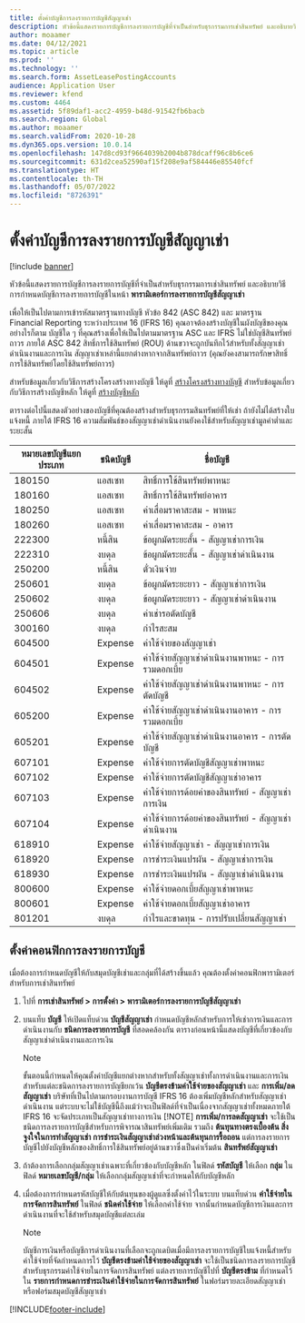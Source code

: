 ```yaml
---
title: ตั้งค่าบัญชีการลงรายการบัญชีสัญญาเช่า
description: หัวข้อนี้แสดงรายการบัญชีการลงรายการบัญชีที่จำเป็นสำหรับธุรกรรมการเช่าสินทรัพย์ และอธิบายวิธีการกำหนดบัญชีการลงรายการบัญชีในหน้าพารามิเตอร์การลงรายการบัญชีสัญญาเช่า
author: moaamer
ms.date: 04/12/2021
ms.topic: article
ms.prod: ''
ms.technology: ''
ms.search.form: AssetLeasePostingAccounts
audience: Application User
ms.reviewer: kfend
ms.custom: 4464
ms.assetid: 5f89daf1-acc2-4959-b48d-91542fb6bacb
ms.search.region: Global
ms.author: moaamer
ms.search.validFrom: 2020-10-28
ms.dyn365.ops.version: 10.0.14
ms.openlocfilehash: 147d8cd93f9664039b2004b878dcaff96c8b6ce6
ms.sourcegitcommit: 631d2cea52590af15f208e9af584446e85540fcf
ms.translationtype: HT
ms.contentlocale: th-TH
ms.lasthandoff: 05/07/2022
ms.locfileid: "8726391"
---
```

# <a name="set-up-lease-posting-accounts"></a>ตั้งค่าบัญชีการลงรายการบัญชีสัญญาเช่า

[!include [banner](../includes/banner.md)]

หัวข้อนี้แสดงรายการบัญชีการลงรายการบัญชีที่จำเป็นสำหรับธุรกรรมการเช่าสินทรัพย์ และอธิบายวิธีการกำหนดบัญชีการลงรายการบัญชีในหน้า **พารามิเตอร์การลงรายการบัญชีสัญญาเช่า**

เพื่อให้เป็นไปตามการเข้ารหัสมาตรฐานทางบัญชี หัวข้อ 842 (ASC 842) และ มาตรฐาน Financial Reporting ระหว่างประเทศ 16 (IFRS 16) คุณอาจต้องสร้างบัญชีในผังบัญชีของคุณ อย่างไรก็ตาม บัญชีใด ๆ ที่คุณสร้างเพื่อให้เป็นไปตามมาตรฐาน ASC และ IFRS ไม่ใช่บัญชีสินทรัพย์ถาวร ภายใต้ ASC 842 สิทธิ์การใช้สินทรัพย์ (ROU) ด้านขวาจะถูกบันทึกไว้สำหรับทั้งสัญญาเช่าดำเนินงานและการเงิน สัญญาเช่าเหล่านี้แยกต่างหากจากสินทรัพย์ถาวร (คุณยังคงสามารถรักษาสิทธิ์การใช้สินทรัพย์โดยใช้สินทรัพย์ถาวร)

สำหรับข้อมูลเกี่ยวกับวิธีการสร้างโครงสร้างทางบัญชี ให้ดูที่ [สร้างโครงสร้างทางบัญชี](../general-ledger/tasks/create-account-structures.md) สำหรับข้อมูลเกี่ยวกับวิธีการสร้างบัญชีหลัก ให้ดูที่ [สร้างบัญชีหลัก](../general-ledger/tasks/create-main-account.md)

ตารางต่อไปนี้แสดงตัวอย่างของบัญชีที่คุณต้องสร้างสำหรับธุรกรรมสินทรัพย์ที่ให้เช่า ถ้ายังไม่ได้สร้างใบแจ้งหนี้ ภายใต้ IFRS 16 ความสัมพันธ์ของสัญญาเช่าดำเนินงานยังคงใช้สำหรับสัญญาเช่ามูลค่าต่ำและระยะสั้น

| หมายเลขบัญชีแยกประเภท | ชนิดบัญชี  | ชื่อบัญชี                                          |
|-----------------------|---------------|-------------------------------------------------------|
| 180150                | แอสเซท         | สิทธิ์การใช้สินทรัพย์พาหนะ                                     |
| 180160                | แอสเซท         | สิทธิ์การใช้สินทรัพย์อาคาร                                    |
| 180250                | แอสเซท         | ค่าเสื่อมราคาสะสม - พาหนะ                   |
| 180260                | แอสเซท         | ค่าเสื่อมราคาสะสม - อาคาร                  |
| 222300                | หนี้สิน     | ข้อผูกมัดระยะสั้น - สัญญาเช่าการเงิน                |
| 222310                | งบดุล | ข้อผูกมัดระยะสั้น - สัญญาเช่าดำเนินงาน              |
| 250200                | หนี้สิน     | ตั๋วเงินจ่าย                                         |
| 250601                | งบดุล | ข้อผูกมัดระยะยาว - สัญญาเช่าการเงิน                 |
| 250602                | งบดุล | ข้อผูกมัดระยะยาว - สัญญาเช่าดำเนินงาน               |
| 250606                | งบดุล | ค่าเช่ารอตัดบัญชี                                         |
| 300160                | งบดุล | กำไรสะสม                                     |
| 604500                | Expense       | ค่าใช้จ่ายของสัญญาเช่า                                         |
| 604501                | Expense       | ค่าใช้จ่ายสัญญาเช่าดำเนินงานพาหนะ - การรวมดอกเบี้ย  |
| 604502                | Expense       | ค่าใช้จ่ายสัญญาเช่าดำเนินงานพาหนะ - การตัดบัญชี        |
| 605200                | Expense       | ค่าใช้จ่ายสัญญาเช่าดำเนินงานอาคาร - การรวมดอกเบี้ย |
| 605201                | Expense       | ค่าใช้จ่ายสัญญาเช่าดำเนินงานอาคาร - การตัดบัญชี       |
| 607101                | Expense       | ค่าใช้จ่ายการตัดบัญชีสัญญาเช่าพาหนะ                    |
| 607102                | Expense       | ค่าใช้จ่ายการตัดบัญชีสัญญาเช่าอาคาร                   |
| 607103                | Expense       | ค่าใช้จ่ายการด้อยค่าของสินทรัพย์ - สัญญาเช่าการเงิน                   |
| 607104                | Expense       | ค่าใช้จ่ายการด้อยค่าของสินทรัพย์ - สัญญาเช่าดำเนินงาน                 |
| 618910                | Expense       | ค่าใช้จ่ายสัญญาเช่า - สัญญาเช่าการเงิน                        |
| 618920                | Expense       | การชำระเงินแปรผัน - สัญญาเช่าการเงิน                    |
| 618930                | Expense       | การชำระเงินแปรผัน - สัญญาเช่าดำเนินงาน                  |
| 800600                | Expense       | ค่าใช้จ่ายดอกเบี้ยสัญญาเช่าพาหนะ                        |
| 800601                | Expense       | ค่าใช้จ่ายดอกเบี้ยสัญญาเช่าอาคาร                       |
| 801201                | งบดุล | กำไรและขาดทุน - การปรับเปลี่ยนสัญญาเช่า                      |

## <a name="configure-posting-accounts"></a>ตั้งค่าคอนฟิกการลงรายการบัญชี

เมื่อต้องการกำหนดบัญชีให้กับสมุดบัญชีเช่าและกลุ่มที่ได้สร้างขึ้นแล้ว คุณต้องตั้งค่าคอนฟิกพารามิเตอร์สำหรับการเช่าสินทรัพย์

1. ไปที่ **การเช่าสินทรัพย์ \> การตั้งค่า \> พารามิเตอร์การลงรายการบัญชีสัญญาเช่า**
2. บนแท็บ **บัญชี** ให้เปิดแท็บด่วน **บัญชีสัญญาเช่า** กำหนดบัญชีหลักสำหรับการให้เช่าการเงินและการดำเนินงานกับ **ชนิดการลงรายการบัญชี** ที่สอดคล้องกัน ตารางก่อนหน้านี้แสดงบัญชีที่เกี่ยวข้องกับสัญญาเช่าดำเนินงานและการเงิน

    > [!NOTE]
    > ขั้นตอนนี้กำหนดให้คุณตั้งค่าบัญชีแยกต่างหากสำหรับทั้งสัญญาเช่าทั้งการดำเนินงานและการเงินสำหรับแต่ละชนิดการลงรายการบัญชียกเว้น **บัญชีตรงข้ามค่าใช้จ่ายของสัญญาเช่า** และ **การเพิ่ม/ลดสัญญาเช่า** บริษัทที่เป็นไปตามกรอบงานการบัญชี IFRS 16 ต้องเพิ่มบัญชีหลักสำหรับสัญญาเช่าดำเนินงาน แต่ระบบจะไม่ใช้บัญชีนี้ถึงแม้ว่าจะเป็นฟิลด์ที่จำเป็นเนื่องจากสัญญาเช่าทั้งหมดภายใต้ IFRS 16 จะจัดประเภทเป็นสัญญาเช่าทางการเงิน
    >[!NOTE]
    > **การเพิ่ม/การลดสัญญาเช่า** จะใช้เป็นชนิดการลงรายการบัญชีสำหรับการพิจารณาสินทรัพย์เพิ่มเติม รวมถึง **ต้นทุนทางตรงเบื้องต้น สิ่งจูงใจในการทำสัญญาเช่า การชำระเงินสัญญาเช่าล่วงหน้าและต้นทุนการรื้อถอน** แต่การลงรายการบัญชีไปยังบัญชีหลักของสิทธิ์การใช้สินทรัพย์อยู่ด้านขวาซึ่งเป็นค่าเริ่มต้น **สินทรัพย์สัญญาเช่า**        
    
3. ถ้าต้องการเลือกกลุ่มสัญญาเช่าเฉพาะที่เกี่ยวข้องกับบัญชีหลัก ในฟิลด์ **รหัสบัญชี** ให้เลือก **กลุ่ม** ในฟิลด์ **หมายเลขบัญชี/กลุ่ม** ให้เลือกกลุ่มสัญญาเช่าที่จะกำหนดให้กับบัญชีหลัก
4. เมื่อต้องการกำหนดรหัสบัญชีให้กับต้นทุนของผู้ดูแลซึ่งตั้งค่าไว้ในระบบ บนแท็บด่วน **ค่าใช้จ่ายในการจัดการสินทรัพย์** ในฟิลด์ **ชนิดค่าใช้จ่าย** ให้เลือกค่าใช้จ่าย จากนั้นกำหนดบัญชีการเงินและการดำเนินงานที่จะใช้สำหรับสมุดบัญชีแต่ละเล่ม

    > [!NOTE]
    > บัญชีการเงินหรือบัญชีการดำเนินงานที่เลือกจะถูกเดบิตเมื่อมีการลงรายการบัญชีใบแจ้งหนี้สำหรับค่าใช้จ่ายที่จัดกำหนดการไว้
    > **บัญชีตรงข้ามค่าใช้จ่ายของสัญญาเช่า** จะใช้เป็นชนิดการลงรายการบัญชีสำหรับธุรกรรมค่าใช้จ่ายในการจัดการสินทรัพย์ แต่ลงรายการบัญชีไปที่ **บัญชีตรงข้าม** ที่กำหนดไว้ใน **รายการกำหนดการชำระเงินค่าใช้จ่ายในการจัดการสินทรัพย์** ในฟอร์มรายละเอียดสัญญาเช่าหรือฟอร์มสมุดบัญชีสัญญาเช่า   


[!INCLUDE[footer-include](../../includes/footer-banner.md)]
